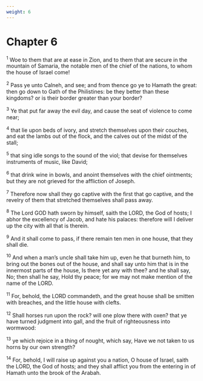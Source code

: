 ```yaml
---
weight: 6
---
```


# Chapter 6

<sup>1</sup> Woe to them that are at ease in Zion, and to them that are secure in the mountain of Samaria, the notable men of the chief of the nations, to whom the house of Israel come! 

<sup>2</sup> Pass ye unto Calneh, and see; and from thence go ye to Hamath the great: then go down to Gath of the Philistines: be they better than these kingdoms? or is their border greater than your border? 

<sup>3</sup> Ye that put far away the evil day, and cause the seat of violence to come near; 

<sup>4</sup> that lie upon beds of ivory, and stretch themselves upon their couches, and eat the lambs out of the flock, and the calves out of the midst of the stall; 

<sup>5</sup> that sing idle songs to the sound of the viol; that devise for themselves instruments of music, like David; 

<sup>6</sup> that drink wine in bowls, and anoint themselves with the chief ointments; but they are not grieved for the affliction of Joseph. 

<sup>7</sup> Therefore now shall they go captive with the first that go captive, and the revelry of them that stretched themselves shall pass away. 

<sup>8</sup> The Lord GOD hath sworn by himself, saith the LORD, the God of hosts; I abhor the excellency of Jacob, and hate his palaces: therefore will I deliver up the city with all that is therein. 

<sup>9</sup> And it shall come to pass, if there remain ten men in one house, that they shall die. 

<sup>10</sup> And when a man’s uncle shall take him up, even he that burneth him, to bring out the bones out of the house, and shall say unto him that is in the innermost parts of the house, Is there yet any with thee? and he shall say, No; then shall he say, Hold thy peace; for we may not make mention of the name of the LORD. 

<sup>11</sup> For, behold, the LORD commandeth, and the great house shall be smitten with breaches, and the little house with clefts. 

<sup>12</sup> Shall horses run upon the rock? will one plow there with oxen? that ye have turned judgment into gall, and the fruit of righteousness into wormwood: 

<sup>13</sup> ye which rejoice in a thing of nought, which say, Have we not taken to us horns by our own strength? 

<sup>14</sup> For, behold, I will raise up against you a nation, O house of Israel, saith the LORD, the God of hosts; and they shall afflict you from the entering in of Hamath unto the brook of the Arabah. 


